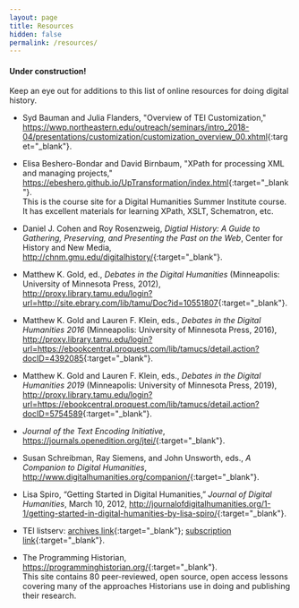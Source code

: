 ```yaml
---
layout: page
title: Resources
hidden: false
permalink: /resources/
---
```


#### Under construction! 

Keep an eye out for additions to this list of online resources for doing digital history.

* Syd Bauman and Julia Flanders, "Overview of TEI 
Customization," <https://wwp.northeastern.edu/outreach/seminars/intro_2018-04/presentations/customization/customization_overview_00.xhtml>{:target="_blank"}. 

* Elisa Beshero-Bondar and David Birnbaum, "XPath for processing XML and managing 
projects,"  <https://ebeshero.github.io/UpTransformation/index.html>{:target="_blank"}.  
This is the course site for a Digital Humanities Summer Institute course. It has 
excellent materials for learning XPath, XSLT, Schematron, etc.

* Daniel J. Cohen and Roy Rosenzweig, _Digtial History: A Guide to Gathering, Preserving, 
and Presenting the Past on the Web_, Center for History and New Media, <http://chnm.gmu.edu/digitalhistory/>{:target="_blank"}.

* Matthew K. Gold, ed., _Debates in the Digital Humanities_ (Minneapolis: University of Minnesota Press, 
2012), <http://proxy.library.tamu.edu/login?url=http://site.ebrary.com/lib/tamu/Doc?id=10551807>{:target="_blank"}.

* Matthew K. Gold and Lauren F. Klein, eds., _Debates in the Digital Humanities 2016_ (Minneapolis: University of Minnesota Press, 
2016), <http://proxy.library.tamu.edu/login?url=https://ebookcentral.proquest.com/lib/tamucs/detail.action?docID=4392085>{:target="_blank"}.

* Matthew K. Gold and Lauren F. Klein, eds., _Debates in the Digital Humanities 2019_ (Minneapolis: University of Minnesota Press, 
2019), <http://proxy.library.tamu.edu/login?url=https://ebookcentral.proquest.com/lib/tamucs/detail.action?docID=5754589>{:target="_blank"}.

* _Journal of the Text Encoding Initiative_, <https://journals.openedition.org/jtei/>{:target="_blank"}.

* Susan Schreibman, Ray Siemens, and John Unsworth, eds., _A Companion to Digital 
Humanities_, <http://www.digitalhumanities.org/companion/>{:target="_blank"}.

* Lisa Spiro, “Getting Started in Digital Humanities,” _Journal of Digital Humanities_,
 March 10, 2012, <http://journalofdigitalhumanities.org/1-1/getting-started-in-digital-humanities-by-lisa-spiro/>{:target="_blank"}.

* TEI listserv: [archives link](https://listserv.brown.edu/archives/tei-l.html){:target="_blank"}; 
[subscription link](https://listserv.brown.edu/?SUBED1=TEI-L&A=1){:target="_blank"}.

* The Programming Historian, <https://programminghistorian.org/>{:target="_blank"}.  
This site contains 80 peer-reviewed, open source, open access lessons covering many of the approaches 
Historians use in doing and publishing their research.

